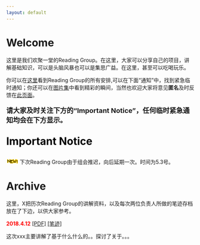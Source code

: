 ```yaml
---
layout: default
---
```



# Welcome

这里是我们欢聚一堂的Reading Group。在这里，大家可以分享自己的项目，讲解基础知识，可以是头脑风暴也可以是集思广益。在这里，甚至可以吃喝玩乐。

你可以在[这里](notice)看到Reading Group的所有安排,可以在下面“通知”中，找到紧急临时通知；你还可以在[图片集](photo)中看到精彩的瞬间，当然也欢迎大家将意见**匿名**及时反馈在[此页面](feedback)。

<p style="font-size: 18px;">
<b>请大家及时关注下方的“Important Notice”，任何临时紧急通知均会在下方显示。</b>
</p>

<p style="font-size: 28px; color: black ">
<b>Important Notice</b>
</p>

<img style="width: 32px; height: 14px;" src="assets/img/new.jpg"> 下次Reading Group由于组会推迟，向后延期一次。时间为5.3号。

# Archive
这里，X把历次Reading Group的讲解资料，以及每次两位负责人所做的笔迹存档放在了下边，以供大家参考。

<p> <b style="color:red">2018.4.12</b> <a href="assets/myfile/20180412.pdf">[PDF]</a> <a href="assets/myfile/20180412.word">[笔迹]</a></p>

这次xxx主要讲解了基于什么什么的。。探讨了关于。。。


